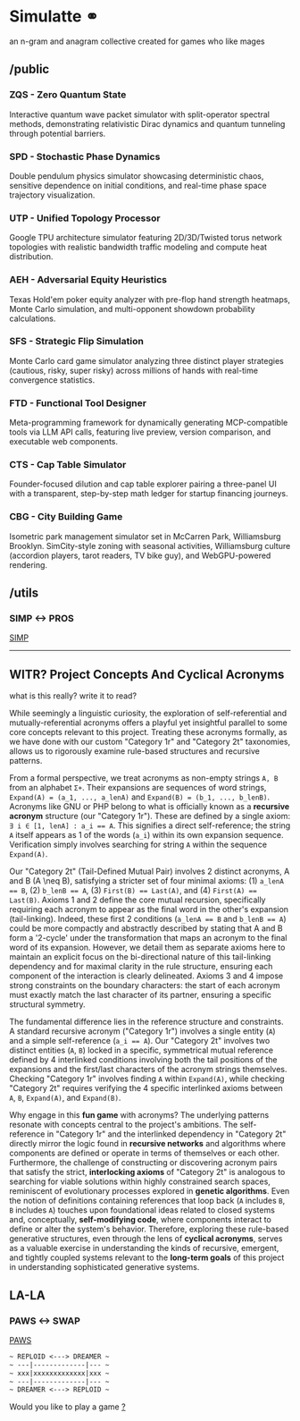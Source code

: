 # Simulatte ⚭

an n-gram and anagram collective
created for games who like mages

## /public

### ZQS - Zero Quantum State

Interactive quantum wave packet simulator with split-operator spectral methods, demonstrating relativistic Dirac dynamics and quantum tunneling through potential barriers.

### SPD - Stochastic Phase Dynamics

Double pendulum physics simulator showcasing deterministic chaos, sensitive dependence on initial conditions, and real-time phase space trajectory visualization.

### UTP - Unified Topology Processor

Google TPU architecture simulator featuring 2D/3D/Twisted torus network topologies with realistic bandwidth traffic modeling and compute heat distribution.

### AEH - Adversarial Equity Heuristics

Texas Hold'em poker equity analyzer with pre-flop hand strength heatmaps, Monte Carlo simulation, and multi-opponent showdown probability calculations.

### SFS - Strategic Flip Simulation

Monte Carlo card game simulator analyzing three distinct player strategies (cautious, risky, super risky) across millions of hands with real-time convergence statistics.

### FTD - Functional Tool Designer

Meta-programming framework for dynamically generating MCP-compatible tools via LLM API calls, featuring live preview, version comparison, and executable web components.

### CTS - Cap Table Simulator

Founder-focused dilution and cap table explorer pairing a three-panel UI with a transparent, step-by-step math ledger for startup financing journeys.

### CBG - City Building Game

Isometric park management simulator set in McCarren Park, Williamsburg Brooklyn. SimCity-style zoning with seasonal activities, Williamsburg culture (accordion players, tarot readers, TV bike guy), and WebGPU-powered rendering.

## /utils

### SIMP <-> PROS

[SIMP](utils/simp/README.md)

---

## WITR? Project Concepts And Cyclical Acronyms

what is this really? write it to read?

While seemingly a linguistic curiosity, the exploration of self-referential and mutually-referential acronyms offers a playful yet insightful parallel to some core concepts relevant to this project. Treating these acronyms formally, as we have done with our custom "Category 1r" and "Category 2t" taxonomies, allows us to rigorously examine rule-based structures and recursive patterns.

From a formal perspective, we treat acronyms as non-empty strings `A, B` from an alphabet `Σ+`. Their expansions are sequences of word strings, `Expand(A) = (a_1, ..., a_lenA)` and `Expand(B) = (b_1, ..., b_lenB)`. Acronyms like GNU or PHP belong to what is officially known as a **recursive acronym** structure (our "Category 1r"). These are defined by a single axiom: `∃ i ∈ [1, lenA] : a_i == A`. This signifies a direct self-reference; the string `A` itself appears as 1 of the words (`a_i`) within its own expansion sequence. Verification simply involves searching for string `A` within the sequence `Expand(A)`.

Our "Category 2t" (Tail-Defined Mutual Pair) involves 2 distinct acronyms, A and B (A \neq B), satisfying a stricter set of four minimal axioms: (1) `a_lenA == B`, (2) `b_lenB == A`, (3) `First(B) == Last(A)`, and (4) `First(A) == Last(B)`. Axioms 1 and 2 define the core mutual recursion, specifically requiring each acronym to appear as the final word in the other's expansion (tail-linking). Indeed, these first 2 conditions (`a_lenA == B` and `b_lenB == A`) could be more compactly and abstractly described by stating that A and B form a '2-cycle' under the transformation that maps an acronym to the final word of its expansion. However, we detail them as separate axioms here to maintain an explicit focus on the bi-directional nature of this tail-linking dependency and for maximal clarity in the rule structure, ensuring each component of the interaction is clearly delineated. Axioms 3 and 4 impose strong constraints on the boundary characters: the start of each acronym must exactly match the last character of its partner, ensuring a specific structural symmetry.

The fundamental difference lies in the reference structure and constraints. A standard recursive acronym ("Category 1r") involves a single entity (`A`) and a simple self-reference (`a_i == A`). Our "Category 2t" involves two distinct entities (`A`, `B`) locked in a specific, symmetrical mutual reference defined by 4 interlinked conditions involving both the tail positions of the expansions and the first/last characters of the acronym strings themselves. Checking "Category 1r" involves finding `A` within `Expand(A)`, while checking "Category 2t" requires verifying the 4 specific interlinked axioms between `A`, `B`, `Expand(A)`, and `Expand(B)`.

Why engage in this **fun game** with acronyms? The underlying patterns resonate with concepts central to the project's ambitions. The self-reference in "Category 1r" and the interlinked dependency in "Category 2t" directly mirror the logic found in **recursive networks** and algorithms where components are defined or operate in terms of themselves or each other. Furthermore, the challenge of constructing or discovering acronym pairs that satisfy the strict, **interlocking axioms** of "Category 2t" is analogous to searching for viable solutions within highly constrained search spaces, reminiscent of evolutionary processes explored in **genetic algorithms**. Even the notion of definitions containing references that loop back (`A` includes `B`, `B` includes `A`) touches upon foundational ideas related to closed systems and, conceptually, **self-modifying code**, where components interact to define or alter the system's behavior. Therefore, exploring these rule-based generative structures, even through the lens of **cyclical acronyms**, serves as a valuable exercise in understanding the kinds of recursive, emergent, and tightly coupled systems relevant to the **long-term goals** of this project in understanding sophisticated generative systems.

## LA-LA

### PAWS <-> SWAP

[PAWS](https://github.com/clocksmith/paws)

```md
~ REPLOID <---> DREAMER ~
~ ---|-------------|--- ~  
~ xxx|xxxxxxxxxxxxx|xxx ~
~ ---|-------------|--- ~  
~ DREAMER <---> REPLOID ~
```

Would you like to play a game [?](https://github.com/clocksmith/gamma)
